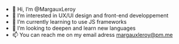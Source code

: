 - 👋 Hi, I’m @MargauxLeroy
- 👀 I’m interested in UX/UI design and front-end developpement
- 🌱 I’m currently learning to use JS frameworks
- 💞️ I’m looking to deepen and learn new languages
- 📫 You can reach me on my email adress margauxleroy@pm.me

<!---
MargauxLeroy/MargauxLeroy is a ✨ special ✨ repository because its `README.md` (this file) appears on your GitHub profile.
You can click the Preview link to take a look at your changes.
--->
